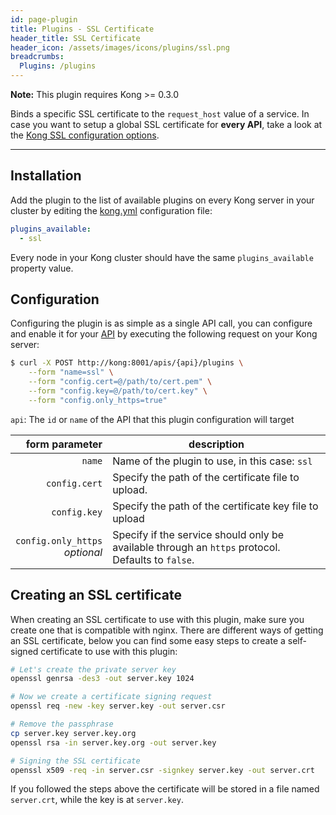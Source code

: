 ```yaml
---
id: page-plugin
title: Plugins - SSL Certificate
header_title: SSL Certificate
header_icon: /assets/images/icons/plugins/ssl.png
breadcrumbs:
  Plugins: /plugins
---
```


<div class="alert alert-warning">
  <strong>Note:</strong> This plugin requires Kong >= 0.3.0
</div>

Binds a specific SSL certificate to the `request_host` value of a service. In case you want to setup a global SSL certificate for **every API**, take a look at the [Kong SSL configuration options][configuration].

----

## Installation

Add the plugin to the list of available plugins on every Kong server in your cluster by editing the [kong.yml][configuration] configuration file:

```yaml
plugins_available:
  - ssl
```

Every node in your Kong cluster should have the same `plugins_available` property value.

## Configuration

Configuring the plugin is as simple as a single API call, you can configure and enable it for your [API][api-object] by executing the following request on your Kong server:

```bash
$ curl -X POST http://kong:8001/apis/{api}/plugins \
    --form "name=ssl" \
    --form "config.cert=@/path/to/cert.pem" \
    --form "config.key=@/path/to/cert.key" \
    --form "config.only_https=true"
```

`api`: The `id` or `name` of the API that this plugin configuration will target

form parameter                    | description
---:                              | ---
`name`                            | Name of the plugin to use, in this case: `ssl`
`config.cert`                      | Specify the path of the certificate file to upload.
`config.key`                       | Specify the path of the certificate key file to upload
`config.only_https`<br>*optional*  | Specify if the service should only be available through an `https` protocol. Defaults to `false`.

## Creating an SSL certificate

When creating an SSL certificate to use with this plugin, make sure you create one that is compatible with nginx. There are different ways of getting an SSL certificate, below you can find some easy steps to create a self-signed certificate to use with this plugin:

```bash
# Let's create the private server key
openssl genrsa -des3 -out server.key 1024

# Now we create a certificate signing request
openssl req -new -key server.key -out server.csr

# Remove the passphrase
cp server.key server.key.org
openssl rsa -in server.key.org -out server.key

# Signing the SSL certificate
openssl x509 -req -in server.csr -signkey server.key -out server.crt
```

If you followed the steps above the certificate will be stored in a file named `server.crt`, while the key is at `server.key`.

[api-object]: /docs/{{site.data.kong_latest.release}}/admin-api/#api-object
[configuration]: /docs/{{site.data.kong_latest.release}}/configuration#ssl_cert_path
